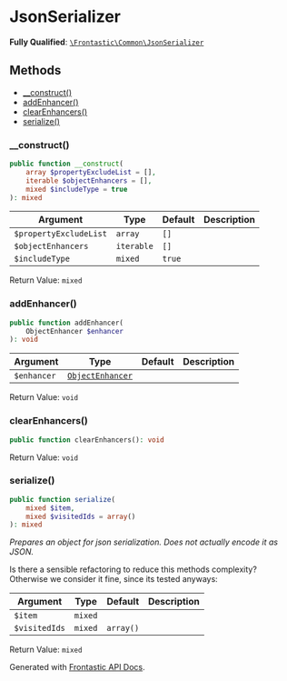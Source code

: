 #  JsonSerializer

**Fully Qualified**: [`\Frontastic\Common\JsonSerializer`](../../src/php/JsonSerializer.php)

## Methods

* [__construct()](#__construct)
* [addEnhancer()](#addenhancer)
* [clearEnhancers()](#clearenhancers)
* [serialize()](#serialize)

### __construct()

```php
public function __construct(
    array $propertyExcludeList = [],
    iterable $objectEnhancers = [],
    mixed $includeType = true
): mixed
```

Argument|Type|Default|Description
--------|----|-------|-----------
`$propertyExcludeList`|`array`|`[]`|
`$objectEnhancers`|`iterable`|`[]`|
`$includeType`|`mixed`|`true`|

Return Value: `mixed`

### addEnhancer()

```php
public function addEnhancer(
    ObjectEnhancer $enhancer
): void
```

Argument|Type|Default|Description
--------|----|-------|-----------
`$enhancer`|[`ObjectEnhancer`](JsonSerializer/ObjectEnhancer.md)||

Return Value: `void`

### clearEnhancers()

```php
public function clearEnhancers(): void
```

Return Value: `void`

### serialize()

```php
public function serialize(
    mixed $item,
    mixed $visitedIds = array()
): mixed
```

*Prepares an object for json serialization. Does *not* actually encode it as JSON.*

Is there a sensible refactoring to reduce this methods complexity?
Otherwise we consider it fine, since its tested anyways:

Argument|Type|Default|Description
--------|----|-------|-----------
`$item`|`mixed`||
`$visitedIds`|`mixed`|`array()`|

Return Value: `mixed`

Generated with [Frontastic API Docs](https://github.com/FrontasticGmbH/apidocs).
